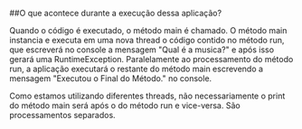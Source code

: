 ##O que acontece durante a execução dessa aplicação?

Quando o código é executado, o método main é chamado.
O método main instancia e executa em uma nova thread o código contido no método run, que escreverá no console a mensagem "Qual é a musica?" e após isso gerará uma RuntimeException.
Paralelamente ao processamento do método run, a aplicação executará o restante do método main escrevendo a mensagem "Executou o Final do Método." no console.

Como estamos utilizando diferentes threads, não necessariamente o print do método main será após o do método run e vice-versa. 
São processamentos separados.